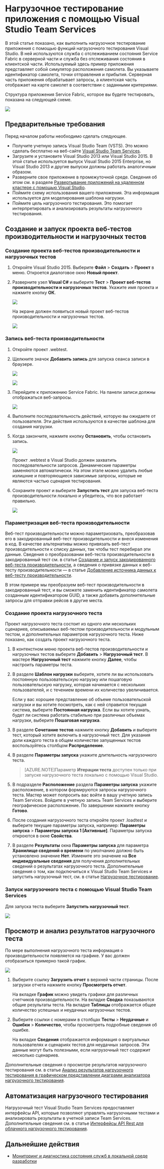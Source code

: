 <properties
    pageTitle="Нагрузочное тестирование приложения с помощью Visual Studio Team Services | Microsoft Azure"
    description="Узнайте, как выполнить нагрузочное тестирование приложений Azure Service Fabric с помощью Visual Studio Team Services."
    services="service-fabric"
    documentationCenter="na"
    authors="cawams"
    manager="timlt"
    editor="" />

<tags
    ms.service="multiple"
    ms.devlang="dotnet"
    ms.topic="article"
    ms.tgt_pltfrm="na"
    ms.workload="multiple"
    ms.date="10/28/2015"
    ms.author="cawa" />

# Нагрузочное тестирование приложения с помощью Visual Studio Team Services

В этой статье показано, как выполнить нагрузочное тестирование приложения с помощью функций нагрузочного тестирования Visual Studio. В ней используются служба с отслеживанием состояния Service Fabric в серверной части и служба без отслеживания состояния в клиентской части. Используемый здесь пример приложения представляет собой симулятор расположения самолета. Вы указываете идентификатор самолета, точки отправления и прибытия. Серверная часть приложения обрабатывает запросы, а клиентская часть отображает на карте самолет в соответствии с заданными критериями.

Структура приложения Service Fabric, которое вы будете тестировать, показана на следующей схеме.

![][0]

## Предварительные требования
Перед началом работы необходимо сделать следующее.

- Получите учетную запись Visual Studio Team (VSTS). Это можно сделать бесплатно на веб-сайте [Visual Studio Team Services](https://www.visualstudio.com).
- Загрузите и установите Visual Studio 2013 или Visual Studio 2015. В этой статье используется выпуск Visual Studio 2015 Enterprise, но Visual Studio 2013 и другие выпуски должны работать аналогичным образом.
- Разверните свое приложение в промежуточной среде. Сведения об этом см. в разделе [Развертывание приложений на удаленном кластере с помощью Visual Studio](service-fabric-publish-app-remote-cluster.md).
- Поймите схему использования вашего приложения. Эта информация используется для моделирования шаблона нагрузки.
- Поймите цель нагрузочного тестирования. Это помогает интерпретировать и анализировать результаты нагрузочного тестирования.

## Создание и запуск проекта веб-тестов производительности и нагрузочных тестов

### Создание проекта веб-тестов производительности и нагрузочных тестов

1. Откройте Visual Studio 2015. Выберите **Файл** > **Создать** > **Проект** в меню. Откроется диалоговое окно **Новый проект**.

1. Разверните узел **Visual C#** и выберите **Тест** > **Проект веб-тестов производительности и нагрузочных тестов**. Укажите имя проекта и нажмите кнопку **ОК**.

    ![][1]

    На экране должен появиться новый проект веб-тестов производительности и нагрузочных тестов.

    ![][2]

### Запись веб-теста производительности

1. Откройте проект .webtest.

1. Щелкните значок **Добавить запись** для запуска сеанса записи в браузере.

    ![][3]

    ![][4]

1. Перейдите к приложению Service Fabric. На панели записи должны отображаться веб-запросы.

    ![][5]

1. Выполните последовательность действий, которую вы ожидаете от пользователя. Эти действия используются в качестве шаблона для создания нагрузки.

1. Когда закончите, нажмите кнопку **Остановить**, чтобы остановить запись.

    ![][6]

    Проект .webtest в Visual Studio должен захватить последовательности запросов. Динамические параметры заменяются автоматически. На этом этапе можно удалить любые излишние и повторяющиеся зависимые запросы, которые не являются частью сценария тестирования.

1. Сохраните проект и выберите **Запустить тест** для запуска веб-теста производительности локально и убедитесь, что все работает правильно.

    ![][7]

### Параметризация веб-теста производительности

Веб-тест производительности можно параметризовать, преобразовав его в закодированный веб-тест производительности и внеся изменения в код. В качестве альтернативы можно привязать веб-тест производительности к списку данных, так чтобы тест перебирал эти данные. Сведения о преобразовании веб-теста производительности в закодированный тест см. в статье [Создание и запуск закодированного веб-теста производительности](https://msdn.microsoft.com/library/ms182552.aspx), а сведения о привязке данных к веб-тесту производительности — в статье [Добавление источника данных к веб-тесту производительности](https://msdn.microsoft.com/library/ms243142.aspx).

В этом примере мы преобразуем веб-тест производительности в закодированный тест, и вы сможете заменить идентификатор самолета созданным идентификатором GUID, а также добавить дополнительные запросы для отправки рейсов в другие места.

### Создание проекта нагрузочного теста

Проект нагрузочного теста состоит из одного или нескольких сценариев, описываемых веб-тестом производительности и модульным тестом, и дополнительных параметров нагрузочного теста. Ниже показано, как создать проект нагрузочного теста.

1. В контекстном меню проекта веб-тестов производительности и нагрузочных тестов выберите **Добавить** > **Нагрузочный тест**. В мастере **Нагрузочный тест** нажмите кнопку **Далее**, чтобы настроить параметры теста.

1. В разделе **Шаблон нагрузки** выберите, хотите ли вы использовать постоянную пользовательскую нагрузку или пошаговую пользовательскую нагрузку, которая начинается с нескольких пользователей, и с течением времени их количество увеличивается.

    Если у вас хорошее представление об объеме пользовательской нагрузки и вы хотите посмотреть, как с ней справится текущая система, выберите **Постоянная нагрузка**. Если вы хотите узнать, будет ли система работать стабильно при различных объемах нагрузки, выберите **Пошаговая нагрузка**.

1. В разделе **Сочетание тестов** нажмите кнопку **Добавить** и выберите тест, который хотите включить в нагрузочный тест. Для указания доли каждого теста в общем количестве запущенных тестов воспользуйтесь столбцом **Распределение**.

1. В разделе **Параметры запуска** укажите длительность нагрузочного теста.

    >[AZURE.NOTE]Параметр **Итерации теста** доступен только при запуске нагрузочного теста локально с помощью Visual Studio.


1. В подразделе **Расположение** раздела **Параметры запуска** укажите расположение, в котором формируются запросы нагрузочного теста. Мастер может попросить вас войти в вашу учетную запись Team Services. Войдите в учетную запись Team Services и выберите географическое расположение. По завершении нажмите кнопку **Готово**.

1. После создания нагрузочного теста откройте проект .loadtest и выберите текущие параметры запуска, например: **Параметры запуска** > **Параметры запуска 1 [Активные]**. Параметры запуска откроются в окне **Свойства**.

1. В разделе **Результаты** окна **Параметры запуска** для параметра **Хранилище сведений о времени** по умолчанию должно быть установлено значение **Нет**. Измените это значение на **Все индивидуальные сведения** для получения дополнительных сведений о результатах нагрузочного теста. Дополнительные сведения о том, как подключиться к Visual Studio Team Services и запустить нагрузочный тест, см. в статье [Нагрузочное тестирование](https://www.visualstudio.com/load-testing.aspx).

### Запуск нагрузочного теста с помощью Visual Studio Team Services

Для запуска теста выберите **Запустить нагрузочный тест**.

![][8]

## Просмотр и анализ результатов нагрузочного теста

По мере выполнения нагрузочного теста информация о производительности появляется на графике. У вас должен отобразиться примерно такой график.

![][9]

1. Выберите ссылку **Загрузить отчет** в верхней части страницы. После загрузки отчета нажмите кнопку **Просмотреть отчет**.

    На вкладке **График** можно увидеть графики для различных счетчиков производительности. На вкладке **Сводка** показываются общие результаты теста. На вкладке **Таблицы** отображается общее количество успешных и неудачных нагрузочных тестов.

1. Выберите ссылки с номерами в столбцах **Тесты** > **Неудачные** и **Ошибки** > **Количество**, чтобы просмотреть подробные сведения об ошибке.

    На вкладке **Сведения** отображается информация о виртуальных пользователях и сценариях тестов для неудачных запросов. Эти данные могут быть полезными, если нагрузочный тест содержит несколько сценариев.

Дополнительные сведения о просмотре результатов нагрузочного тестирования см. в статье [Анализ результатов нагрузочного тестирования в графическом представлении диаграмм анализатора нагрузочного тестирования](https://www.visualstudio.com/load-testing.aspx).

## Автоматизация нагрузочного тестирования

Нагрузочный тест Visual Studio Team Services предоставляет интерфейсы API, которые позволяют управлять нагрузочными тестами и анализировать результаты в учетной записи Team Services. Дополнительные сведения см. в статье [Интерфейсы API Rest для облачного нагрузочного тестирования](http://blogs.msdn.com/b/visualstudioalm/archive/2014/11/03/cloud-load-testing-rest-apis-are-here.aspx).

## Дальнейшие действия
- [Мониторинг и диагностика состояния служб в локальной среде разработки](service-fabric-diagnostics-how-to-monitor-and-diagnose-services-locally.md)

[0]: ./media/service-fabric-vso-load-test/OverviewDiagram.png
[1]: ./media/service-fabric-vso-load-test/NewProjectDialog.png
[2]: ./media/service-fabric-vso-load-test/Project.png
[3]: ./media/service-fabric-vso-load-test/AddRecording.png
[4]: ./media/service-fabric-vso-load-test/AddRecording2.png
[5]: ./media/service-fabric-vso-load-test/ActionSequence.png
[6]: ./media/service-fabric-vso-load-test/StopRecording.png
[7]: ./media/service-fabric-vso-load-test/RunTest.png
[8]: ./media/service-fabric-vso-load-test/RunTest2.png
[9]: ./media/service-fabric-vso-load-test/Graph.png

<!---HONumber=AcomDC_1217_2015-->
